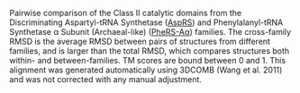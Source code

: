 Pairwise comparison of the Class II catalytic domains from the Discriminating Aspartyl-tRNA Synthetase (<a href='/class2/asp1'>AspRS</a>) and Phenylalanyl-tRNA Synthetase &alpha; Subunit (Archaeal-like) (<a href='/class2/phe3'>PheRS-Aα</a>) families. 
	The cross-family RMSD is the average RMSD between pairs of structures from different families, and is
	 larger than the total RMSD, which compares structures both within- and between-families. TM scores are bound between 0 and 1. 
	 This alignment was generated automatically using 3DCOMB (Wang et al. 2011) and was not corrected with any manual adjustment.
